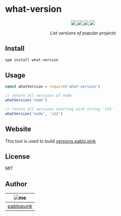 # what-version

<p align="center">
  <a href="https://travis-ci.org/github/pablopunk/what-version"><img src="https://travis-ci.org/pablopunk/what-version.svg?branch=master" /> </a>
  <a href="https://standardjs.com"><img src="https://img.shields.io/badge/code_style-standard-brightgreen.svg" /> </a>
  <a href="https://github.com/pablopunk/miny"><img src="https://img.shields.io/badge/made_with-miny-1eced8.svg" /> </a>
  <a href="https://www.npmjs.com/package/what-version"><img src="https://img.shields.io/npm/dt/what-version.svg" /></a>
</p>

<p align="center">
  <i>List versions of popular projects</i>
</p>

## Install

```sh
npm install what-version
```

## Usage

```js
const whatVersion = require('what-version')

// return all versions of node
whatVersion('node')

// return all versions starting with string 'v12'
whatVersion('node', 'v12')
```

## Website

This tool is used to build [versions.pablo.pink](https://github.com/pablopunk/versions)

## License

MIT

## Author

| ![me](https://gravatar.com/avatar/5535b0b3f1d6d434af2e05419cfe85da?size=100) |
| ---------------------------------------------------------------------------- |
| [pablopunk](https://pablo.pink)                                              |
